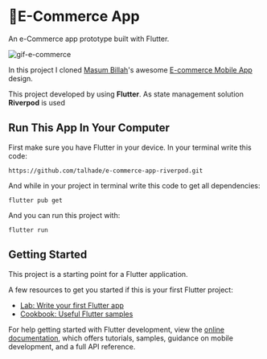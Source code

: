 # 📱E-Commerce App

An e-Commerce app prototype built with Flutter.


![gif-e-commerce](https://user-images.githubusercontent.com/114522498/205890375-833f0a5f-54bc-4858-b899-aad81b77968b.gif)


In this project I cloned [Masum Billah](https://dribbble.com/designermasum)'s awesome  [E-commerce Mobile App](https://dribbble.com/shots/15550702-E-commerce-Mobile-App) design.

This project developed by using **Flutter**. 
As state management solution **Riverpod** is used


## Run This App In Your Computer

First make sure you have Flutter in your device.
In your terminal write this code:

```
https://github.com/talhade/e-commerce-app-riverpod.git
```
And while in your project in  terminal write this code to get all dependencies: 
```
flutter pub get
```
And you can run this project with:
```
flutter run
```


## Getting Started

This project is a starting point for a Flutter application.

A few resources to get you started if this is your first Flutter project:

- [Lab: Write your first Flutter app](https://docs.flutter.dev/get-started/codelab)
- [Cookbook: Useful Flutter samples](https://docs.flutter.dev/cookbook)

For help getting started with Flutter development, view the
[online documentation](https://docs.flutter.dev/), which offers tutorials,
samples, guidance on mobile development, and a full API reference.
